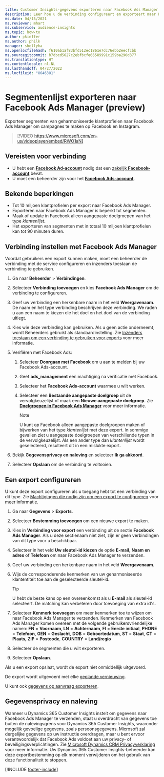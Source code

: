 ```yaml
---
title: Customer Insights-gegevens exporteren naar Facebook Ads Manager (met video)
description: Leer hoe u de verbinding configureert en exporteert naar Facebook Ads Manager.
ms.date: 04/15/2021
ms.reviewer: mhart
ms.subservice: audience-insights
ms.topic: how-to
author: pkieffer
ms.author: philk
manager: shellyha
ms.openlocfilehash: f610ab1af83bfd512ec1861e7dc76ebb2eecfcbb
ms.sourcegitcommit: b7dbcd5627c2ebfbcfe65589991c159ba290d377
ms.translationtype: HT
ms.contentlocale: nl-NL
ms.lasthandoff: 04/27/2022
ms.locfileid: "8646381"
---
```

# <a name="export-segments-list-to-facebook-ads-manager-preview"></a>Segmentenlijst exporteren naar Facebook Ads Manager (preview)

Exporteer segmenten van geharmoniseerde klantprofielen naar Facebook Ads Manager om campagnes te maken op Facebook en Instagram.

> [!VIDEO https://www.microsoft.com/en-us/videoplayer/embed/RWO1aN]

## <a name="prerequisites-for-connection"></a>Vereisten voor verbinding

- U hebt een [**Facebook Ad-account**](https://www.facebook.com/business/learn/lessons/step-by-step-ads-manager-account) nodig dat een [zakelijk **Facebook-account**](https://business.facebook.com/) bevat.
- U moet een beheerder zijn voor het [**Facebook Ads-account**](https://www.facebook.com/business/learn/lessons/step-by-step-ads-manager-account).

## <a name="known-limitations"></a>Bekende beperkingen

- Tot 10 miljoen klantprofielen per export naar Facebook Ads Manager.
- Exporteren naar Facebook Ads Manager is beperkt tot segmenten.
- Maak of update in Facebook alleen aangepaste doelgroepen van het type *klantenlijst*.
- Het exporteren van segmenten met in totaal 10 miljoen klantprofielen kan tot 90 minuten duren.

## <a name="set-up-connection-to-facebook-ads-manager"></a>Verbinding instellen met Facebook Ads Manager

Voordat gebruikers een export kunnen maken, moet een beheerder de verbinding met de service configureren en inzenders toestaan de verbinding te gebruiken.

1. Ga naar **Beheerder** > **Verbindingen**.

1. Selecteer **Verbinding toevoegen** en kies **Facebook Ads Manager** om de verbinding te configureren.

1. Geef uw verbinding een herkenbare naam in het veld **Weergavenaam**. De naam en het type verbinding beschrijven deze verbinding. We raden u aan een naam te kiezen die het doel en het doel van de verbinding uitlegt.

1. Kies wie deze verbinding kan gebruiken. Als u geen actie onderneemt, wordt Beheerders gebruikt als standaardinstelling. Zie [Inzenders toestaan om een verbinding te gebruiken voor exports](connections.md#allow-contributors-to-use-a-connection-for-exports) voor meer informatie.

1. Verifiëren met Facebook Ads: 

   1. Selecteer **Doorgaan met Facebook** om u aan te melden bij uw Facebook Ads-account.

   1. Geef **ads_management** een machtiging na verificatie met Facebook.

   1. Selecteer het **Facebook Ads-account** waarmee u wilt werken.

   1. Selecteer een **Bestaande aangepaste doelgroep** uit de vervolgkeuzelijst of maak een **Nieuwe aangepaste doelgroep**. Zie [**Doelgroepen in Facebook Ads Manager**](https://www.facebook.com/business/help/744354708981227?id=2469097953376494) voor meer informatie.
      > [!NOTE]
      > U kunt op Facebook alleen aangepaste doelgroepen maken of bijwerken van het type *klantenlijst* met deze export. In sommige gevallen ziet u aangepaste doelgroepen van verschillende typen in de vervolgkeuzelijst. Als een ander type dan *klantenlijst* wordt geselecteerd, resulteert dit in een mislukte export. 

1. Bekijk **Gegevensprivacy en naleving** en selecteer **Ik ga akkoord**.

1. Selecteer **Opslaan** om de verbinding te voltooien.

## <a name="configure-an-export"></a>Een export configureren

U kunt deze export configureren als u toegang hebt tot een verbinding van dit type. Zie [Machtigingen die nodig zijn om een export te configureren](export-destinations.md#set-up-a-new-export) voor meer informatie.

1. Ga naar **Gegevens** > **Exports**.

1. Selecteer **Bestemming toevoegen** om een nieuwe export te maken. 

1. Kies in **Verbinding voor export** een verbinding uit de sectie **Facebook Ads Manager**. Als u deze sectienaam niet ziet, zijn er geen verbindingen van dit type voor u beschikbaar.

1. Selecteer in het veld **Uw sleutel-id kiezen** de optie **E-mail**, **Naam en adres** of **Telefoon** om naar Facebook Ads Manager te verzenden. 

1. Geef uw verbinding een herkenbare naam in het veld **Weergavenaam**.

1. Wijs de corresponderende kenmerken van uw geharmoniseerde klantentiteit toe aan de geselecteerde sleutel-id.
   > [!TIP]
   > U hebt de beste kans op een overeenkomst als u **E-mail** als sleutel-id selecteert. De matching kan verbeteren door toevoeging van extra id's.

1. Selecteer **Kenmerk toevoegen** om meer kenmerken toe te wijzen om naar Facebook Ads Manager te verzenden. Kenmerken van Facebook Ads Manager komen overeen met de volgende gebruikersvriendelijke namen: **FN** = **Voornaam**, **LN** = **Achternaam**, **FI** = **Eerste initiaal**, **PHONE** = **Telefoon**, **GEN** = **Geslacht**, **DOB** = **Geboortedatum**, **ST** = **Staat**, **CT** = **Plaats**, **ZIP** = **Postcode**, **COUNTRY** = **Land/regio**

1. Selecteer de segmenten die u wilt exporteren.

1. Selecteer **Opslaan**.

Als u een export opslaat, wordt de export niet onmiddellijk uitgevoerd.

De export wordt uitgevoerd met elke [geplande vernieuwing](system.md#schedule-tab). 

U kunt ook [gegevens op aanvraag exporteren](export-destinations.md#run-exports-on-demand). 

## <a name="data-privacy-and-compliance"></a>Gegevensprivacy en naleving

Wanneer u Dynamics 365 Customer Insights instelt om gegevens naar Facebook Ads Manager te verzenden, staat u overdracht van gegevens toe buiten de nalevingsgrens voor Dynamics 365 Customer Insights, waaronder mogelijk gevoelige gegevens, zoals persoonsgegevens. Microsoft zal dergelijke gegevens op uw instructie overdragen, maar u bent ervoor verantwoordelijk dat Facebook Ads voldoet aan uw privacy- of beveiligingsverplichtingen. Zie [Microsoft Dynamics CRM Privacyverklaring](https://go.microsoft.com/fwlink/?linkid=396732) voor meer informatie.
Uw Dynamics 365 Customer Insights-beheerder kan deze exportbestemming op elk moment verwijderen om het gebruik van deze functionaliteit te stoppen.


[!INCLUDE [footer-include](includes/footer-banner.md)]
